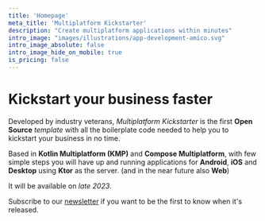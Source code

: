 ```yaml
---
title: 'Homepage'
meta_title: 'Multiplatform Kickstarter'
description: "Create multiplatform applications within minutes"
intro_image: "images/illustrations/app-development-amico.svg"
intro_image_absolute: false
intro_image_hide_on_mobile: true
is_pricing: false
---
```


# Kickstart your business faster

Developed by industry veterans, *Multiplatform Kickstarter* is the first **Open Source** *template* with all the boilerplate code needed to help you to kickstart your business in no time.

Based in **Kotlin Multiplatform (KMP)** and **Compose Multiplatform**, with few simple steps you will have up and running applications for **Android**, **iOS** and **Desktop** using **Ktor** as the server. (and in the near future also **Web**)

It will be available on *late 2023*.

Subscribe to our [newsletter](https://multiplatformkickstarter.substack.com/) if you want to be the first to know when it's released.
